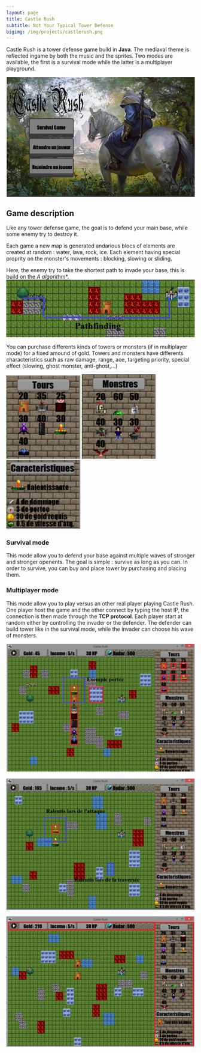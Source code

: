 ```yaml
---
layout: page
title: Castle Rush
subtitle: Not Your Typical Tower Defense
bigimg: /img/projects/castlerush.png
---
```


Castle Rush is a tower defense game build in **Java**.
The mediaval theme is reflected ingame by both the music and the sprites.
Two modes are available, the first is a survival mode while the latter is a multiplayer playground.

![alt text](/img/projects/castlerush/menu.png "Logo Title Text 1")

## Game description

Like any tower defense game, the goal is to defend your main base, while some enemy try to destroy it.

Each game a new map is generated andarious blocs of elements are created at random : water, lava, rock, ice. Each element having special proprity on the monster's movements : blocking, slowing or sliding.

Here, the enemy try to take the shortest path to invade your base, this is build on the **A* algorithm**.
![alt text](/img/projects/castlerush/pathfinding.png "Logo Title Text 1")

You can purchase differents kinds of towers or monsters (if in multiplayer mode) for a fixed amound of gold. Towers and monsters have differents characteristics such as raw damage, range, aoe, targeting priority, special effect (slowing, ghost monster, anti-ghost,...)

![alt text](/img/projects/castlerush/types1.png "Logo Title Text 1")
![alt text](/img/projects/castlerush/types2.png "Logo Title Text 1")
![alt text](/img/projects/castlerush/types3.png "Logo Title Text 1")

### Survival mode

This mode allow you to defend your base against multiple waves of stronger and stronger openents.
The goal is simple : survive as long as you can.
In order to survive, you can buy and place tower by purchasing and placing them.

### Multiplayer mode

This mode allow you to play versus an other real player playing Castle Rush.
One player host the game and the other connect by typing the host IP, the connection is then made through the **TCP protocol**.
Each player start at random either by controlling the invader or the defender.
The defender can build tower like in the survival mode, while the invader can choose his wave of monsters.

![alt text](/img/projects/castlerush/2.png "Logo Title Text 1")

![alt text](/img/projects/castlerush/3.png "Logo Title Text 1")

![alt text](/img/projects/castlerush/4.png "Logo Title Text 1")
